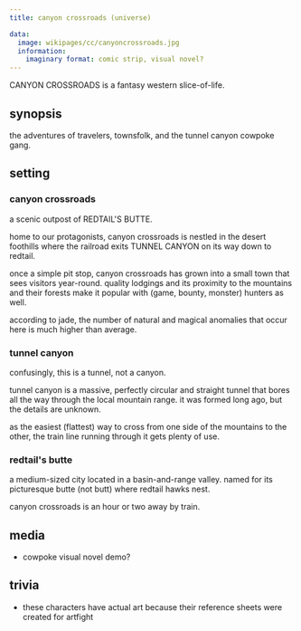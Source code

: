 ```yaml
---
title: canyon crossroads (universe)

data:
  image: wikipages/cc/canyoncrossroads.jpg
  information:
    imaginary format: comic strip, visual novel?
---
```


CANYON CROSSROADS is a fantasy western slice-of-life.

## synopsis

the adventures of travelers, townsfolk, and the tunnel canyon cowpoke gang.

## setting

### canyon crossroads

a scenic outpost of REDTAIL'S BUTTE.

home to our protagonists, canyon crossroads is nestled in the desert foothills where the railroad exits TUNNEL CANYON on its way down to redtail.

once a simple pit stop, canyon crossroads has grown into a small town that sees visitors year-round. quality lodgings and its proximity to the mountains and their forests make it popular with (game, bounty, monster) hunters as well.

according to jade, the number of natural and magical anomalies that occur here is much higher than average.

### tunnel canyon

confusingly, this is a tunnel, not a canyon.

tunnel canyon is a massive, perfectly circular and straight tunnel that bores all the way through the local mountain range. it was formed long ago, but the details are unknown.

as the easiest (flattest) way to cross from one side of the mountains to the other, the train line running through it gets plenty of use.

### redtail's butte

a medium-sized city located in a basin-and-range valley. named for its picturesque butte (not butt) where redtail hawks nest.

canyon crossroads is an hour or two away by train.

## media

- cowpoke visual novel demo?

## trivia

- these characters have actual art because their reference sheets were created for artfight

